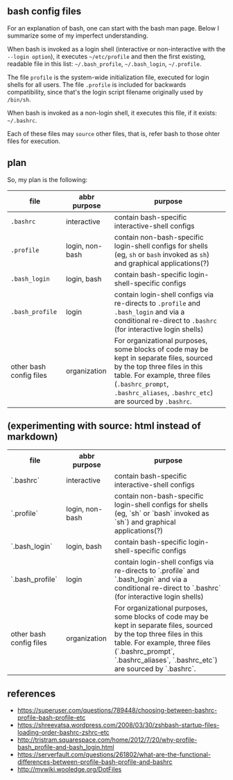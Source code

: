 ## bash config files

For an explanation of bash, one can start with the bash man page.  Below I
summarize some of my imperfect understanding.

When bash is invoked as a login shell (interactive or non-interactive with the
`--login option`), it executes `~/etc/profile` and then the first existing,
readable file in this list: `~/.bash_profile`, `~/.bash_login`, `~/.profile`.

The file `profile` is the system-wide initialization file, executed for login
shells for all users.  The file `.profile` is included for backwards
compatibility, since that's the login script filename originally used by
`/bin/sh`.

When bash is invoked as a non-login shell, it executes this file, if it exists:
`~/.bashrc`.

Each of these files may `source` other files, that is, refer bash to those ohter
files for execution.

## plan

So, my plan is the following:

| file            | abbr purpose    | purpose |
| --------------- | --------------- | ------- |
| `.bashrc`       | interactive     | contain bash-specific interactive-shell configs |
| `.profile`      | login, non-bash | contain non-bash-specific login-shell configs for shells (eg, `sh` or `bash` invoked as `sh`) and graphical applications(?) |
| `.bash_login`   | login, bash     | contain bash-specific login-shell-specific configs |
| `.bash_profile` | login           | contain login-shell configs via re-directs to `.profile` and `.bash_login` and via a conditional re-direct to `.bashrc` (for interactive login shells) |
| other bash config files | organization | For organizational purposes, some blocks of code may be kept in separate files, sourced by the top three files in this table.  For example, three files (`.bashrc_prompt`, `.bashrc_aliases`, `.bashrc_etc`) are sourced by `.bashrc`. |


## (experimenting with source: html instead of markdown)

<table>
  <tbody>
    <tr>
      <th> file         </th>
      <th> abbr purpose </th>
      <th> purpose      </th>
    </tr>
    <tr>
      <td markdown="1">  `.bashrc`
      </td>
      <td markdown="1">  interactive
      </td>
      <td markdown="1">  contain bash-specific interactive-shell configs
      </td>
    </tr>
    <tr>
      <td markdown="1">  `.profile`
      </td>
      <td markdown="1">  login, non-bash
      </td>
      <td markdown="1">  contain non-bash-specific login-shell configs for
                         shells (eg, `sh` or `bash` invoked as `sh`) and
                         graphical applications(?)
      </td>
    </tr>
    <tr>
      <td markdown="1">  `.bash_login`
      </td>
      <td markdown="1">  login, bash
      </td>
      <td markdown="1">  contain bash-specific login-shell-specific configs
      </td>
    </tr>
    <tr>
      <td markdown="1">  `.bash_profile`
      </td>
      <td markdown="1">  login
      </td>
      <td markdown="1">  contain login-shell configs via re-directs to
                         `.profile` and `.bash_login` and via a conditional
                         re-direct to `.bashrc` (for interactive login shells)
      </td>
    </tr>
    <tr>
      <td markdown="1">  other bash config files
      </td>
      <td markdown="1">  organization
      </td>
      <td markdown="1">  For organizational purposes, some blocks of code may be
                         kept in separate files, sourced by the top three files
                         in this table.  For example, three files
                         (`.bashrc_prompt`, `.bashrc_aliases`, `.bashrc_etc`)
                         are sourced by `.bashrc`.
      </td>
    </tr>
  </tbody>
</table>


## references

* https://superuser.com/questions/789448/choosing-between-bashrc-profile-bash-profile-etc
* https://shreevatsa.wordpress.com/2008/03/30/zshbash-startup-files-loading-order-bashrc-zshrc-etc
* http://tristram.squarespace.com/home/2012/7/20/why-profile-bash_profile-and-bash_login.html
* https://serverfault.com/questions/261802/what-are-the-functional-differences-between-profile-bash-profile-and-bashrc
* http://mywiki.wooledge.org/DotFiles

